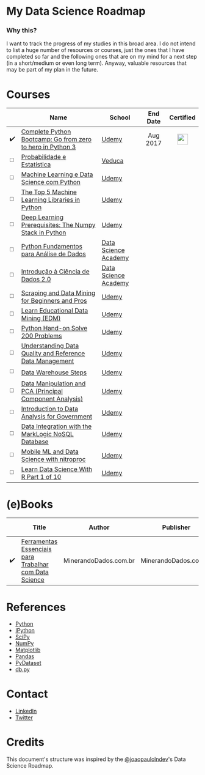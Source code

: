 # My Data Science Roadmap


### Why this?

I want to track the progress of my studies in this broad area. I do not intend to list a huge number of resources or courses, just the ones that I have completed so far and the following ones that are on my mind for a next step (in a short/medium or even long term). Anyway, valuable resources that may be part of my plan in the future.


# Courses

|  | **Name** | **School** | **End Date** | **Certified** |
| ---------- | ----- | ------ | :-------: | :----------: | 
| ✔️ | [Complete Python Bootcamp: Go from zero to hero in Python 3](https://www.udemy.com/complete-python-bootcamp) | [Udemy](https://www.udemy.com) | Aug 2017 | [<img width='28' height='28' src='https://media.licdn.com/dms/image/C510BAQFKXnLDglG5qA/company-logo_400_400/0?e=1550102400&v=beta&t=d-x-pPgn-5T7X-KBNakilqJieZGcTC50fXN82M_LOYk'>](https://www.udemy.com/certificate/UC-ETQL17OH/) | 
| ◻️ | [Probabilidade e Estatística](https://veduca.org/p/probabilidade-e-estatistica) | [Veduca](https://veduca.org) |  |  | 
| ◻️ | [Machine Learning e Data Science com Python](https://www.udemy.com/machine-learning-e-data-science-com-python) | [Udemy](https://www.udemy.com) |  |  |
| ◻️ | [The Top 5 Machine Learning Libraries in Python](https://www.udemy.com/the-top-5-machine-learning-libraries-in-python) | [Udemy](https://www.udemy.com) |  |  |
| ◻️ | [Deep Learning Prerequisites: The Numpy Stack in Python](https://www.udemy.com/deep-learning-prerequisites-the-numpy-stack-in-python/) | [Udemy](https://www.udemy.com) |  |  |
| ◻️ | [Python Fundamentos para Análise de Dados](https://www.datascienceacademy.com.br/course?courseid=python-fundamentos) | [Data Science Academy](https://www.datascienceacademy.com.br) |  |  |
| ◻️ | [Introdução à Ciência de Dados 2.0](https://www.datascienceacademy.com.br/course?courseid=introduo--cincia-de-dados) | [Data Science Academy](https://www.datascienceacademy.com.br) |  |  |
| ◻️ | [Scraping and Data Mining for Beginners and Pros](https://www.udemy.com/cart/subscribe/course/196662/) | [Udemy](https://www.udemy.com) |  |  |
| ◻️ | [Learn Educational Data Mining (EDM)](https://www.udemy.com/cart/subscribe/course/1814186/) | [Udemy](https://www.udemy.com) |  |  |
| ◻️ | [Python Hand-on Solve 200 Problems](https://www.udemy.com/cart/subscribe/course/1353212/) | [Udemy](https://www.udemy.com) |  |  |
| ◻️ | [Understanding Data Quality and Reference Data Management](https://www.udemy.com/cart/subscribe/course/639568/) | [Udemy](https://www.udemy.com) |  |  |
| ◻️ | [Data Warehouse Steps](https://www.udemy.com/cart/subscribe/course/1744580/) | [Udemy](https://www.udemy.com) |  |  |
| ◻️ | [Data Manipulation and PCA (Principal Component Analysis)](https://www.udemy.com/cart/subscribe/course/1499222/) | [Udemy](https://www.udemy.com) |  |  |
| ◻️ | [Introduction to Data Analysis for Government](https://www.udemy.com/cart/subscribe/course/1304224/) | [Udemy](https://www.udemy.com) |  |  |
| ◻️ | [Data Integration with the MarkLogic NoSQL Database](https://www.udemy.com/cart/subscribe/course/1490898/) | [Udemy](https://www.udemy.com) |  |  |
| ◻️ | [Mobile ML and Data Science with nitroproc](https://www.udemy.com/cart/subscribe/course/1381906/) | [Udemy](https://www.udemy.com) |  |  |
| ◻️ | [Learn Data Science With R Part 1 of 10](https://www.udemy.com/cart/subscribe/course/1315750/) | [Udemy](https://www.udemy.com) |  |  |


# (e)Books

|  | **Title** | **Author** | **Publisher** | **Release Date** | 
| ---------- | ----- | ------ | --------- | :----------: |
| ✔️ | [Ferramentas Essenciais para Trabalhar com Data Science](http://minerandodados.klickpages.info/ferramentas-datascience) | MinerandoDados.com.br | MinerandoDados.com.br | - |


# References

- [Python](https://www.python.org)
- [IPython](http://ipython.org)
- [SciPy](https://www.scipy.org)
- [NumPy](http://www.numpy.org)
- [Matplotlib](https://matplotlib.org)
- [Pandas](https://pandas.pydata.org)
- [PyDataset](https://github.com/iamaziz/PyDataset)
- [db.py](https://github.com/yhat/db.py)


# Contact 

- [LinkedIn](https://www.linkedin.com/in/eduardosorokin)
- [Twitter](https://twitter.com/EduardoSorokin)


# Credits

This document's structure was inspired by the [@joaopaulolndev](https://github.com/joaopaulolndev)'s Data Science Roadmap.
